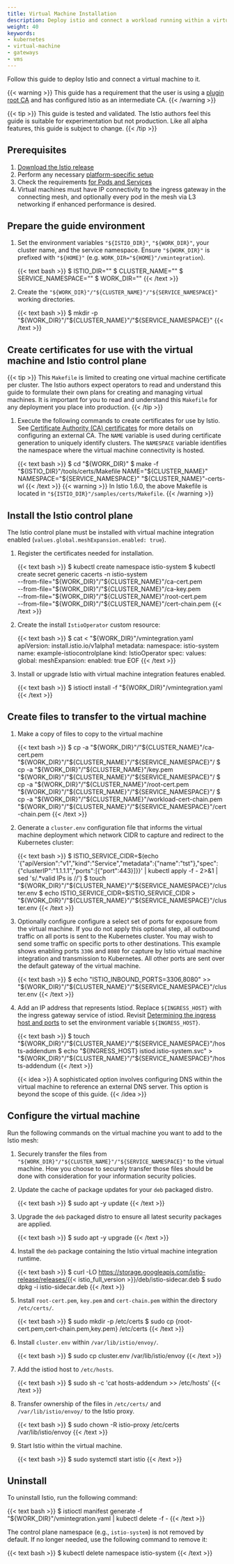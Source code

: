 ```yaml
---
title: Virtual Machine Installation
description: Deploy istio and connect a workload running within a virtual machine to it.
weight: 40
keywords:
- kubernetes
- virtual-machine
- gateways
- vms
---
```


Follow this guide to deploy Istio and connect a virtual machine to it.

{{< warning >}}
This guide has a requirement that the user is using a [plugin root CA](/docs/tasks/security/cert-management/plugin-ca-cert/)
and has configured Istio as an intermediate CA.
{{< /warning >}}

{{< tip >}}
This guide is tested and validated. The Istio authors feel this guide is suitable for experimentation
but not production. Like all alpha features, this guide is subject to change.
{{< /tip >}}

## Prerequisites

1. [Download the Istio release](/docs/setup/getting-started/#download)
1. Perform any necessary [platform-specific setup](/docs/setup/platform-setup/)
1. Check the requirements [for Pods and Services](/docs/ops/deployment/requirements/)
1. Virtual machines must have IP connectivity to the ingress gateway in the connecting mesh, and optionally every pod in the mesh via L3 networking if enhanced performance is desired.

## Prepare the guide environment

1. Set the environment variables `"${ISTIO_DIR}"`, `"${WORK_DIR}"`, your cluster
    name, and the service namespace. Ensure `"${WORK_DIR}"` is prefixed with `"${HOME}"`
    (e.g. `WORK_DIR="${HOME}"/vmintegration`).

    {{< text bash >}}
    $ ISTIO_DIR="<the directory containing an unarchived version of Istio>"
    $ CLUSTER_NAME="<the name of your cluster>"
    $ SERVICE_NAMESPACE="<the name of your service namespace>"
    $ WORK_DIR="<a certificate working directory>"
    {{< /text >}}

1. Create the `"${WORK_DIR}"/"${CLUSTER_NAME}"/"${SERVICE_NAMESPACE}"` working directories.

    {{< text bash >}}
    $ mkdir -p "${WORK_DIR}"/"${CLUSTER_NAME}"/"${SERVICE_NAMESPACE}"
    {{< /text >}}

## Create certificates for use with the virtual machine and Istio control plane

{{< tip >}}
This `Makefile` is limited to creating one virtual machine certificate per cluster. The Istio authors
expect operators to read and understand this guide to formulate their own plans for creating and
managing virtual machines. It is important for you to read and understand this `Makefile` for any
deployment you place into production.
{{< /tip >}}

1. Execute the following commands to create certificates for use by Istio. See
    [Certificate Authority (CA) certificates](/docs/tasks/security/cert-management/plugin-ca-cert/)
    for more details on configuring an external CA. The `NAME` variable is
    used during certificate generation to uniquely identify clusters. The
    `NAMESPACE` variable identifies the namespace where the virtual machine
    connectivity is hosted.

    {{< text bash >}}
    $ cd "${WORK_DIR}"
    $ make -f "${ISTIO_DIR}"/tools/certs/Makefile NAME="${CLUSTER_NAME}" NAMESPACE="${SERVICE_NAMESPACE}" "${CLUSTER_NAME}"-certs-wl
    {{< /text >}}
    {{< warning >}}
    In Istio 1.6.0, the above Makefile is located in `"${ISTIO_DIR}"/samples/certs/Makefile`.
    {{< /warning >}}

## Install the Istio control plane

The Istio control plane must be installed with virtual machine integration enabled (`values.global.meshExpansion.enabled: true`).

1. Register the certificates needed for installation.

    {{< text bash >}}
    $ kubectl create namespace istio-system
    $ kubectl create secret generic cacerts -n istio-system \
        --from-file="${WORK_DIR}"/"${CLUSTER_NAME}"/ca-cert.pem \
        --from-file="${WORK_DIR}"/"${CLUSTER_NAME}"/ca-key.pem \
        --from-file="${WORK_DIR}"/"${CLUSTER_NAME}"/root-cert.pem \
        --from-file="${WORK_DIR}"/"${CLUSTER_NAME}"/cert-chain.pem
    {{< /text >}}

1. Create the install `IstioOperator` custom resource:

    {{< text bash >}}
    $ cat <<EOF> "${WORK_DIR}"/vmintegration.yaml
    apiVersion: install.istio.io/v1alpha1
    metadata:
      namespace: istio-system
      name: example-istiocontrolplane
    kind: IstioOperator
    spec:
      values:
        global:
          meshExpansion:
            enabled: true
    EOF
    {{< /text >}}

1. Install or upgrade Istio with virtual machine integration features enabled.

    {{< text bash >}}
    $ istioctl install -f "${WORK_DIR}"/vmintegration.yaml
    {{< /text >}}

## Create files to transfer to the virtual machine

1. Make a copy of files to copy to the virtual machine

    {{< text bash >}}
    $ cp -a "${WORK_DIR}"/"${CLUSTER_NAME}"/ca-cert.pem "${WORK_DIR}"/"${CLUSTER_NAME}"/"${SERVICE_NAMESPACE}"/
    $ cp -a "${WORK_DIR}"/"${CLUSTER_NAME}"/key.pem "${WORK_DIR}"/"${CLUSTER_NAME}"/"${SERVICE_NAMESPACE}"/
    $ cp -a "${WORK_DIR}"/"${CLUSTER_NAME}"/root-cert.pem "${WORK_DIR}"/"${CLUSTER_NAME}"/"${SERVICE_NAMESPACE}"/
    $ cp -a "${WORK_DIR}"/"${CLUSTER_NAME}"/workload-cert-chain.pem "${WORK_DIR}"/"${CLUSTER_NAME}"/"${SERVICE_NAMESPACE}"/cert-chain.pem
    {{< /text >}}

1. Generate a `cluster.env` configuration file that informs the virtual machine
   deployment which network CIDR to capture and redirect to the Kubernetes
   cluster:

    {{< text bash >}}
    $ ISTIO_SERVICE_CIDR=$(echo '{"apiVersion":"v1","kind":"Service","metadata":{"name":"tst"},"spec":{"clusterIP":"1.1.1.1","ports":[{"port":443}]}}' | kubectl apply -f - 2>&1 | sed 's/.*valid IPs is //')
    $ touch "${WORK_DIR}"/"${CLUSTER_NAME}"/"${SERVICE_NAMESPACE}"/cluster.env
    $ echo ISTIO_SERVICE_CIDR=$ISTIO_SERVICE_CIDR > "${WORK_DIR}"/"${CLUSTER_NAME}"/"${SERVICE_NAMESPACE}"/cluster.env
    {{< /text >}}

1. Optionally configure configure a select set of ports for exposure from the
   virtual machine. If you do not apply this optional step, all outbound traffic
   on all ports is sent to the Kubernetes cluster. You may wish to send some
   traffic on specific ports to other destinations. This example shows enabling
   ports `3306` and `8080` for capture by Istio virtual machine integration and
   transmission to Kubernetes. All other ports are sent over the default gateway
   of the virtual machine.

    {{< text bash >}}
    $ echo "ISTIO_INBOUND_PORTS=3306,8080" >> "${WORK_DIR}"/"${CLUSTER_NAME}"/"${SERVICE_NAMESPACE}"/cluster.env
    {{< /text >}}

1. Add an IP address that represents Istiod. Replace `${INGRESS_HOST}` with the
    ingress gateway service of istiod. Revisit
    [Determining the ingress host and ports](/docs/tasks/traffic-management/ingress/ingress-control/#determining-the-ingress-ip-and-ports) to set the environment variable `${INGRESS_HOST}`.

    {{< text bash >}}
    $ touch "${WORK_DIR}"/"${CLUSTER_NAME}"/"${SERVICE_NAMESPACE}"/hosts-addendum
    $ echo "${INGRESS_HOST} istiod.istio-system.svc" > "${WORK_DIR}"/"${CLUSTER_NAME}"/"${SERVICE_NAMESPACE}"/hosts-addendum
    {{< /text >}}

    {{< idea >}}
    A sophisticated option involves configuring DNS within the virtual
    machine to reference an external DNS server. This option is beyond
    the scope of this guide.
    {{< /idea >}}

## Configure the virtual machine

Run the following commands on the virtual machine you want to add to the Istio mesh:

1. Securely transfer the files from `"${WORK_DIR}"/"${CLUSTER_NAME}"/"${SERVICE_NAMESPACE}"`
    to the virtual machine.  How you choose to securely transfer those files should be done with consideration for
    your information security policies.

1. Update the cache of package updates for your `deb` packaged distro.

    {{< text bash >}}
    $ sudo apt -y update
    {{< /text >}}

1. Upgrade the `deb` packaged distro to ensure all latest security packages are applied.

    {{< text bash >}}
    $ sudo apt -y upgrade
    {{< /text >}}

1. Install the `deb` package containing the Istio virtual machine integration runtime.

    {{< text bash >}}
    $ curl -LO https://storage.googleapis.com/istio-release/releases/{{< istio_full_version >}}/deb/istio-sidecar.deb
    $ sudo dpkg -i istio-sidecar.deb
    {{< /text >}}

1. Install `root-cert.pem`, `key.pem` and `cert-chain.pem` within the directory `/etc/certs/`.

    {{< text bash >}}
    $ sudo mkdir -p /etc/certs
    $ sudo cp {root-cert.pem,cert-chain.pem,key.pem} /etc/certs
    {{< /text >}}

1. Install `cluster.env` within `/var/lib/istio/envoy/`.

    {{< text bash >}}
    $ sudo cp cluster.env /var/lib/istio/envoy
    {{< /text >}}

1. Add the istiod host to `/etc/hosts`.

    {{< text bash >}}
    $ sudo sh -c 'cat hosts-addendum >> /etc/hosts'
    {{< /text >}}

1. Transfer ownership of the files in `/etc/certs/` and `/var/lib/istio/envoy/` to the Istio proxy.

    {{< text bash >}}
    $ sudo chown -R istio-proxy /etc/certs /var/lib/istio/envoy
    {{< /text >}}

1. Start Istio within the virtual machine.

    {{< text bash >}}
    $ sudo systemctl start istio
    {{< /text >}}

## Uninstall

To uninstall Istio, run the following command:

{{< text bash >}}
$ istioctl manifest generate -f "${WORK_DIR}"/vmintegration.yaml | kubectl delete -f -
{{< /text >}}

The control plane namespace (e.g., `istio-system`) is not removed by default.
If no longer needed, use the following command to remove it:

{{< text bash >}}
$ kubectl delete namespace istio-system
{{< /text >}}
